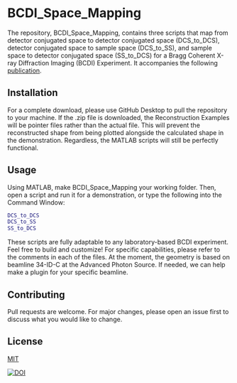 # BCDI_Space_Mapping

The repository, BCDI_Space_Mapping, contains three scripts that map from detector conjugated space to detector conjugated space (DCS_to_DCS), detector conjugated space to sample space (DCS_to_SS), and sample space to detector conjugated space (SS_to_DCS) for a Bragg Coherent X-ray Diffraction Imaging (BCDI) Experiment. It accompanies the following [publication]().

## Installation

For a complete download, please use GitHub Desktop to pull the repository to your machine. If the .zip file is downloaded, the Reconstruction Examples will be pointer files rather than the actual file. This will prevent the reconstructed shape from being plotted alongside the calculated shape in the demonstration. Regardless, the MATLAB scripts will still be perfectly functional.


## Usage

Using MATLAB, make BCDI_Space_Mapping your working folder. Then, open a script and run it for a demonstration, or type the following into the Command Window:

```matlab
DCS_to_DCS
DCS_to_SS
SS_to_DCS
```
These scripts are fully adaptable to any laboratory-based BCDI experiment. Feel free to build and customize! For specific capabilities, please refer to the comments in each of the files. At the moment, the geometry is based on beamline 34-ID-C at the Advanced Photon Source. If needed, we can help make a plugin for your specific beamline.

## Contributing
Pull requests are welcome. For major changes, please open an issue first to discuss what you would like to change.

## License
[MIT](https://choosealicense.com/licenses/mit/)

<a href="https://zenodo.org/badge/latestdoi/195299159"><img src="https://zenodo.org/badge/195299159.svg" alt="DOI"></a>
